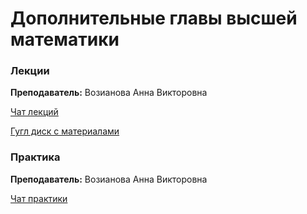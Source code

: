 # Дополнительные главы высшей математики	

### Лекции 

**Преподаватель:** Возианова Анна Викторовна

[Чат лекций](https://t.me/joinchat/UZyVFA-M0lp__EsG18KBYQ)

[Гугл диск с материалами](https://drive.google.com/file/d/1OXi62vtfMJkn8W3Sv8ApoadhdloFTXaK/view?usp=sharing)


### Практика

**Преподаватель:** Возианова Анна Викторовна

[Чат практики](https://t.me/joinchat/AAAAAFTaEWwcDs-cf7hW7g)

